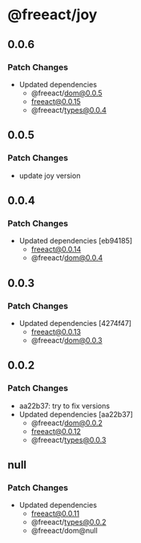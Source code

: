 # @freeact/joy

## 0.0.6

### Patch Changes

- Updated dependencies
  - @freeact/dom@0.0.5
  - freeact@0.0.15
  - @freeact/types@0.0.4

## 0.0.5

### Patch Changes

- update joy version

## 0.0.4

### Patch Changes

- Updated dependencies [eb94185]
  - freeact@0.0.14
  - @freeact/dom@0.0.4

## 0.0.3

### Patch Changes

- Updated dependencies [4274f47]
  - freeact@0.0.13
  - @freeact/dom@0.0.3

## 0.0.2

### Patch Changes

- aa22b37: try to fix versions
- Updated dependencies [aa22b37]
  - @freeact/dom@0.0.2
  - freeact@0.0.12
  - @freeact/types@0.0.3

## null

### Patch Changes

- Updated dependencies
  - freeact@0.0.11
  - @freeact/types@0.0.2
  - @freeact/dom@null
